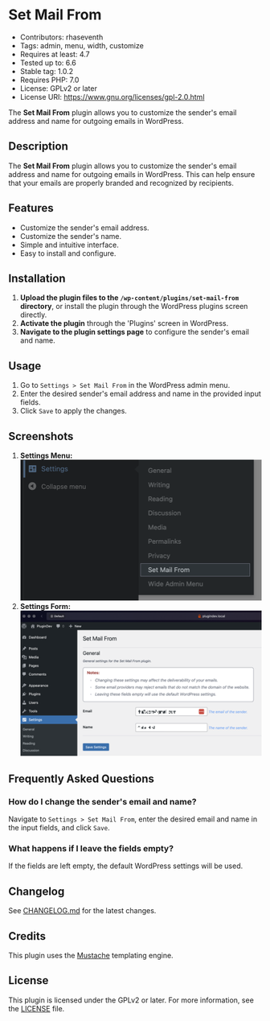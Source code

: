 # Set Mail From

* Contributors: rhaseventh
* Tags: admin, menu, width, customize
* Requires at least: 4.7
* Tested up to: 6.6
* Stable tag: 1.0.2
* Requires PHP: 7.0
* License: GPLv2 or later
* License URI: https://www.gnu.org/licenses/gpl-2.0.html

The **Set Mail From** plugin allows you to customize the sender's email address
and name for outgoing emails in WordPress.

## Description

The **Set Mail From** plugin allows you to customize the sender's email address and name for outgoing emails in WordPress. This can help ensure that your emails are properly branded and recognized by recipients.

## Features

- Customize the sender's email address.
- Customize the sender's name.
- Simple and intuitive interface.
- Easy to install and configure.

## Installation

1. **Upload the plugin files to the `/wp-content/plugins/set-mail-from` directory**, or install the plugin through the WordPress plugins screen directly.
2. **Activate the plugin** through the 'Plugins' screen in WordPress.
3. **Navigate to the plugin settings page** to configure the sender's email and name.

## Usage

1. Go to `Settings > Set Mail From` in the WordPress admin menu.
2. Enter the desired sender's email address and name in the provided input fields.
3. Click `Save` to apply the changes.

## Screenshots

1. **Settings Menu:**
   ![Settings Menu Screenshot](assets/images/set-mail-from-screenshot-1.png)
2. **Settings Form:**
   ![Settings Form Screenshot](assets/images/set-mail-from-screenshot-2.png)

## Frequently Asked Questions

### How do I change the sender's email and name?

Navigate to `Settings > Set Mail From`, enter the desired email and name in the input fields, and click `Save`.

### What happens if I leave the fields empty?

If the fields are left empty, the default WordPress settings will be used.

## Changelog

See [CHANGELOG.md](CHANGELOG.md) for the latest changes.

## Credits

This plugin uses the [Mustache](https://github.com/bobthecow/mustache.php) templating engine.

## License

This plugin is licensed under the GPLv2 or later. For more information, see the [LICENSE](LICENSE) file.
